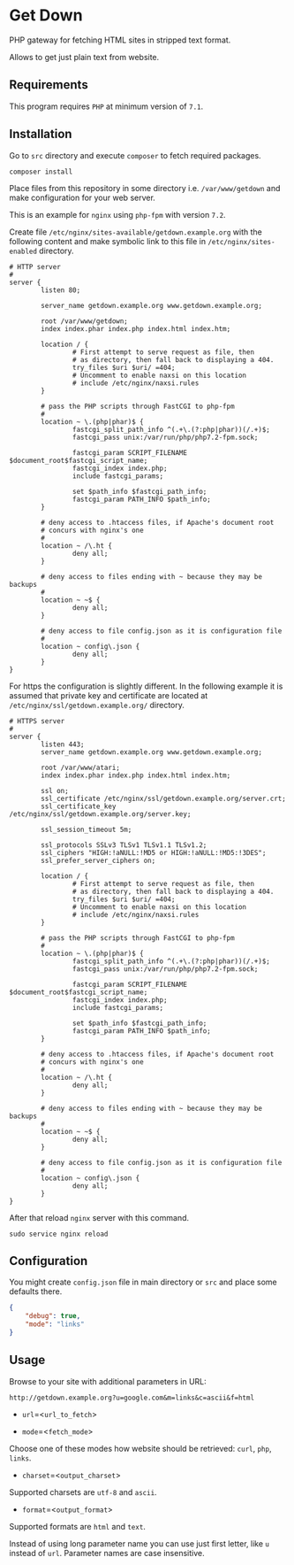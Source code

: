 Get Down
========

PHP gateway for fetching HTML sites in stripped text format.

Allows to get just plain text from website.

## Requirements ##

This program requires ``PHP`` at minimum version of ``7.1``.

## Installation ##

Go to ``src`` directory and execute ``composer`` to fetch required packages.

```
composer install
```

Place files from this repository in some directory i.e. ``/var/www/getdown`` and make configuration for your web server.

This is an example for ``nginx`` using ``php-fpm`` with version ``7.2``.

Create file ``/etc/nginx/sites-available/getdown.example.org`` with the following content and make symbolic link to this file in ``/etc/nginx/sites-enabled`` directory.

```
# HTTP server
#
server {
        listen 80;

        server_name getdown.example.org www.getdown.example.org;

        root /var/www/getdown;
        index index.phar index.php index.html index.htm;

        location / {
                # First attempt to serve request as file, then
                # as directory, then fall back to displaying a 404.
                try_files $uri $uri/ =404;
                # Uncomment to enable naxsi on this location
                # include /etc/nginx/naxsi.rules
        }

        # pass the PHP scripts through FastCGI to php-fpm
        #
        location ~ \.(php|phar)$ {
                fastcgi_split_path_info ^(.+\.(?:php|phar))(/.+)$;
                fastcgi_pass unix:/var/run/php/php7.2-fpm.sock;

                fastcgi_param SCRIPT_FILENAME $document_root$fastcgi_script_name;
                fastcgi_index index.php;
                include fastcgi_params;

                set $path_info $fastcgi_path_info;
                fastcgi_param PATH_INFO $path_info;
        }

        # deny access to .htaccess files, if Apache's document root
        # concurs with nginx's one
        #
        location ~ /\.ht {
                deny all;
        }

        # deny access to files ending with ~ because they may be backups
        #
        location ~ ~$ {
                deny all;
        }

        # deny access to file config.json as it is configuration file
        #
        location ~ config\.json {
                deny all;
        }
}
```

For https the configuration is slightly different.
In the following example it is assumed that private key and certificate are located at ``/etc/nginx/ssl/getdown.example.org/`` directory.

```
# HTTPS server
#
server {
        listen 443;
        server_name getdown.example.org www.getdown.example.org;

        root /var/www/atari;
        index index.phar index.php index.html index.htm;

        ssl on;
        ssl_certificate /etc/nginx/ssl/getdown.example.org/server.crt;
        ssl_certificate_key /etc/nginx/ssl/getdown.example.org/server.key;

        ssl_session_timeout 5m;

        ssl_protocols SSLv3 TLSv1 TLSv1.1 TLSv1.2;
        ssl_ciphers "HIGH:!aNULL:!MD5 or HIGH:!aNULL:!MD5:!3DES";
        ssl_prefer_server_ciphers on;

        location / {
                # First attempt to serve request as file, then
                # as directory, then fall back to displaying a 404.
                try_files $uri $uri/ =404;
                # Uncomment to enable naxsi on this location
                # include /etc/nginx/naxsi.rules
        }

        # pass the PHP scripts through FastCGI to php-fpm
        #
        location ~ \.(php|phar)$ {
                fastcgi_split_path_info ^(.+\.(?:php|phar))(/.+)$;
                fastcgi_pass unix:/var/run/php/php7.2-fpm.sock;

                fastcgi_param SCRIPT_FILENAME $document_root$fastcgi_script_name;
                fastcgi_index index.php;
                include fastcgi_params;

                set $path_info $fastcgi_path_info;
                fastcgi_param PATH_INFO $path_info;
        }

        # deny access to .htaccess files, if Apache's document root
        # concurs with nginx's one
        #
        location ~ /\.ht {
                deny all;
        }

        # deny access to files ending with ~ because they may be backups
        #
        location ~ ~$ {
                deny all;
        }

        # deny access to file config.json as it is configuration file
        #
        location ~ config\.json {
                deny all;
        }
}
```

After that reload ``nginx`` server with this command.

```
sudo service nginx reload
```

## Configuration ##

You might create ``config.json`` file in main directory or ``src`` and place some defaults there.

```json
{
    "debug": true,
    "mode": "links"
}
```

## Usage ##

Browse to your site with additional parameters in URL:

```
http://getdown.example.org?u=google.com&m=links&c=ascii&f=html
```

- ``url``=&lt;``url_to_fetch``&gt;

- ``mode``=&lt;``fetch_mode``&gt;

Choose one of these modes how website should be retrieved: ``curl``, ``php``, ``links``.

- ``charset``=&lt;``output_charset``&gt;

Supported charsets are ``utf-8`` and ``ascii``.

- ``format``=&lt;``output_format``&gt;

Supported formats are ``html`` and ``text``.

Instead of using long parameter name you can use just first letter, like ``u`` instead of ``url``. Parameter names are case insensitive.
